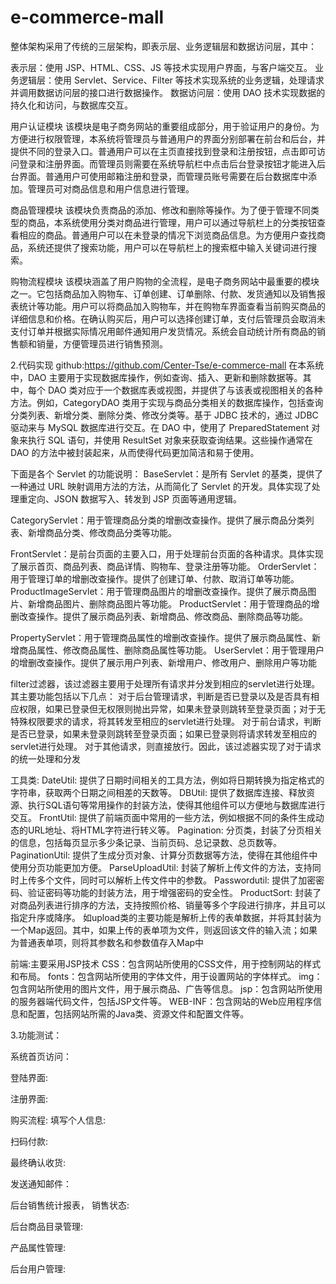 # e-commerce-mall
整体架构采用了传统的三层架构，即表示层、业务逻辑层和数据访问层，其中：

表示层：使用 JSP、HTML、CSS、JS 等技术实现用户界面，与客户端交互。
业务逻辑层：使用 Servlet、Service、Filter 等技术实现系统的业务逻辑，处理请求并调用数据访问层的接口进行数据操作。
数据访问层：使用 DAO 技术实现数据的持久化和访问，与数据库交互。

用户认证模块
该模块是电子商务网站的重要组成部分，用于验证用户的身份。为方便进行权限管理，本系统将管理员与普通用户的界面分别部署在前台和后台，并提供不同的登录入口。普通用户可以在主页直接找到登录和注册按钮，点击即可访问登录和注册界面。而管理员则需要在系统导航栏中点击后台登录按钮才能进入后台界面。普通用户可使用邮箱注册和登录，而管理员账号需要在后台数据库中添加。管理员可对商品信息和用户信息进行管理。

商品管理模块
该模块负责商品的添加、修改和删除等操作。为了便于管理不同类型的商品，本系统使用分类对商品进行管理，用户可以通过导航栏上的分类按钮查看相应的商品。普通用户可以在未登录的情况下浏览商品信息。为方便用户查找商品，系统还提供了搜索功能，用户可以在导航栏上的搜索框中输入关键词进行搜索。

购物流程模块
该模块涵盖了用户购物的全流程，是电子商务网站中最重要的模块之一。它包括商品加入购物车、订单创建、订单删除、付款、发货通知以及销售报表统计等功能。用户可以将商品加入购物车，并在购物车界面查看当前购买商品的详细信息和价格。在确认购买后，用户可以选择创建订单，支付后管理员会取消未支付订单并根据实际情况用邮件通知用户发货情况。系统会自动统计所有商品的销售额和销量，方便管理员进行销售预测。

2.代码实现
github:https://github.com/Center-Tse/e-commerce-mall
在本系统中，DAO 主要用于实现数据库操作，例如查询、插入、更新和删除数据等。其中，每个 DAO 类对应于一个数据库表或视图，并提供了与该表或视图相关的各种方法。例如，CategoryDAO 类用于实现与商品分类相关的数据库操作，包括查询分类列表、新增分类、删除分类、修改分类等。基于 JDBC 技术的，通过 JDBC 驱动来与 MySQL 数据库进行交互。在 DAO 中，使用了 PreparedStatement 对象来执行 SQL 语句，并使用 ResultSet 对象来获取查询结果。这些操作通常在 DAO 的方法中被封装起来，从而使得代码更加简洁和易于使用。

下面是各个 Servlet 的功能说明：
BaseServlet：是所有 Servlet 的基类，提供了一种通过 URL 映射调用方法的方法，从而简化了 Servlet 的开发。具体实现了处理重定向、JSON 数据写入、转发到 JSP 页面等通用逻辑。

CategoryServlet：用于管理商品分类的增删改查操作。提供了展示商品分类列表、新增商品分类、修改商品分类等功能。


FrontServlet：是前台页面的主要入口，用于处理前台页面的各种请求。具体实现了展示首页、商品列表、商品详情、购物车、登录注册等功能。
OrderServlet：用于管理订单的增删改查操作。提供了创建订单、付款、取消订单等功能。
ProductImageServlet：用于管理商品图片的增删改查操作。提供了展示商品图片、新增商品图片、删除商品图片等功能。
ProductServlet：用于管理商品的增删改查操作。提供了展示商品列表、新增商品、修改商品、删除商品等功能。

PropertyServlet：用于管理商品属性的增删改查操作。提供了展示商品属性、新增商品属性、修改商品属性、删除商品属性等功能。
UserServlet：用于管理用户的增删改查操作。提供了展示用户列表、新增用户、修改用户、删除用户等功能


filter过滤器，该过滤器主要用于处理所有请求并分发到相应的servlet进行处理。其主要功能包括以下几点：
对于后台管理请求，判断是否已登录以及是否具有相应权限，如果已登录但无权限则抛出异常，如果未登录则跳转至登录页面；对于无特殊权限要求的请求，将其转发至相应的servlet进行处理。
对于前台请求，判断是否已登录，如果未登录则跳转至登录页面；如果已登录则将请求转发至相应的servlet进行处理。
对于其他请求，则直接放行。因此，该过滤器实现了对于请求的统一处理和分发



工具类:
DateUtil: 提供了日期时间相关的工具方法，例如将日期转换为指定格式的字符串，获取两个日期之间相差的天数等。
DBUtil: 提供了数据库连接、释放资源、执行SQL语句等常用操作的封装方法，使得其他组件可以方便地与数据库进行交互。
FrontUtil: 提供了前端页面中常用的一些方法，例如根据不同的条件生成动态的URL地址、将HTML字符进行转义等。
Pagination: 分页类，封装了分页相关的信息，包括每页显示多少条记录、当前页码、总记录数、总页数等。
PaginationUtil: 提供了生成分页对象、计算分页数据等方法，使得在其他组件中使用分页功能更加方便。
ParseUploadUtil: 封装了解析上传文件的方法，支持同时上传多个文件，同时可以解析上传文件中的参数。
Passwordutil: 提供了加密密码、验证密码等功能的封装方法，用于增强密码的安全性。
ProductSort: 封装了对商品列表进行排序的方法，支持按照价格、销量等多个字段进行排序，并且可以指定升序或降序。
如upload类的主要功能是解析上传的表单数据，并将其封装为一个Map返回。其中，如果上传的表单项为文件，则返回该文件的输入流；如果为普通表单项，则将其参数名和参数值存入Map中


前端:主要采用JSP技术
CSS：包含网站所使用的CSS文件，用于控制网站的样式和布局。
fonts：包含网站所使用的字体文件，用于设置网站的字体样式。
img：包含网站所使用的图片文件，用于展示商品、广告等信息。
jsp：包含网站所使用的服务器端代码文件，包括JSP文件等。
WEB-INF：包含网站的Web应用程序信息和配置，包括网站所需的Java类、资源文件和配置文件等。


3.功能测试：

系统首页访问：


登陆界面:


注册界面:


购买流程:
填写个人信息:


扫码付款:




最终确认收货:

发送通知邮件：



后台销售统计报表， 销售状态:


后台商品目录管理:


产品属性管理:


后台用户管理:

